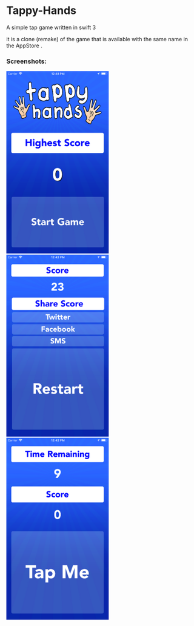 # Tappy-Hands
A simple tap game written in swift 3

it is a clone (remake) of the game that is available with the same name in the AppStore .

### Screenshots:

<img src="Screenshots/1.PNG" width="270"/> <img src="Screenshots/2.PNG" width="270"/> <img src="Screenshots/3.PNG" width="270"/>
